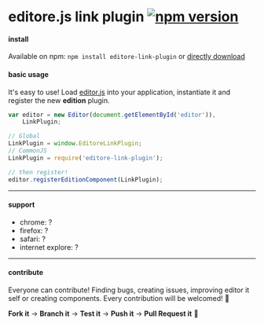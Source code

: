# editore.js link plugin [![npm version](https://badge.fury.io/js/editore-link-plugin.svg)](http://badge.fury.io/js/editore-link-plugin)

#### install
Available on npm: `npm install editore-link-plugin` or [directly download](https://github.com/evandroeisinger/editore-link-plugin.js/raw/master/src/editore-link-plugin.js)

#### basic usage
It's easy to use! Load [editor.js](https://github.com/evandroeisinger/editore.js) into your application, instantiate it and register the new **edition** plugin.

```javascript
var editor = new Editor(document.getElementById('editor')),
    LinkPlugin;

// Global
LinkPlugin = window.EditoreLinkPlugin;
// CommonJS
LinkPlugin = require('editore-link-plugin');

// then register!
editor.registerEditionComponent(LinkPlugin);
```
---
#### support
- chrome: ?
- firefox: ?
- safari: ?
- internet explore: ?


---
#### contribute
Everyone can contribute! Finding bugs, creating issues, improving editor it self or creating components.
Every contribution will be welcomed! :santa: 

**Fork it** -> **Branch it** -> **Test it** -> **Push it** -> **Pull Request it** :gem:  
